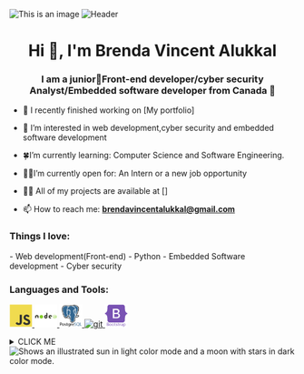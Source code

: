 




![This is an image](https://freesvg.org/img/1540364457.png)
![Header](./[https://logos.flamingtext.com/Name-Logos/Brenda-design-stripes-name.gif])
<h1 align="center">Hi 👋, I'm Brenda Vincent Alukkal</h1>

<h3 align="center">I am a junior👩‍Front-end developer/cyber security Analyst/Embedded software developer from Canada 🍁</h3>

- 🔭 I recently finished working on [My portfolio]
- 👀 I’m interested in web development,cyber security and embedded software development
- 🍀I’m currently learning: Computer Science and Software Engineering.
- 👩‍💼I’m currently open for: An Intern or a new job opportunity

- 👨‍💻 All of my projects are available at []

- 📫 How to reach me: **brendavincentalukkal@gmail.com**
<h3 align="left">Things I love:</h3>
- Web development(Front-end)
- Python
- Embedded Software development
- Cyber security


<h3 align="left">Languages and Tools:</h3>

<p align="left">  
<a href="https://developer.mozilla.org/en-US/docs/Web/JavaScript" target="_blank" rel="noreferrer"> <img src="https://raw.githubusercontent.com/devicons/devicon/master/icons/javascript/javascript-original.svg" alt="javascript" width="40" height="40"/> </a> 
<a href="https://nodejs.org" target="_blank" rel="noreferrer"> <img src="https://raw.githubusercontent.com/devicons/devicon/master/icons/nodejs/nodejs-original-wordmark.svg" alt="nodejs" width="40" height="40"/> </a> 
<a href="https://www.postgresql.org" target="_blank" rel="noreferrer"> <img src="https://raw.githubusercontent.com/devicons/devicon/master/icons/postgresql/postgresql-original-wordmark.svg" alt="postgresql" width="40" height="40"/> </a> 
<a href="https://git-scm.com/" target="_blank" rel="noreferrer"> <img src="https://www.vectorlogo.zone/logos/git-scm/git-scm-icon.svg" alt="git" width="40" height="40"/> </a>
<a href="https://getbootstrap.com" target="_blank" rel="noreferrer"> <img src="https://raw.githubusercontent.com/devicons/devicon/master/icons/bootstrap/bootstrap-plain-wordmark.svg" alt="bootstrap" width="40" height="40"/> </a> </p>
 
 <details><summary>CLICK ME</summary>
#### data


</p>
</details>
<picture>
  <source media="(prefers-color-scheme: dark)" srcset="https://user-images.githubusercontent.com/25423296/163456776-7f95b81a-f1ed-45f7-b7ab-8fa810d529fa.png">
  <source media="(prefers-color-scheme: light)" srcset="https://user-images.githubusercontent.com/25423296/163456779-a8556205-d0a5-45e2-ac17-42d089e3c3f8.png">
  <img alt="Shows an illustrated sun in light color mode and a moon with stars in dark color mode." src="https://user-images.githubusercontent.com/25423296/163456779-a8556205-d0a5-45e2-ac17-42d089e3c3f8.png">
</picture>
